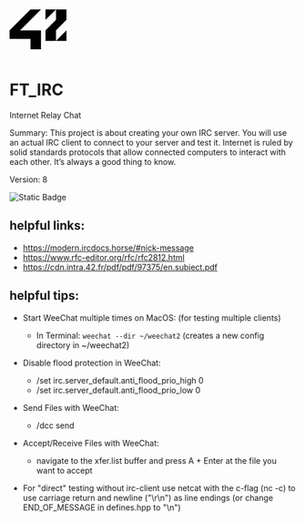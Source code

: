 <svg role="img" viewBox="0 0 24 24" xmlns="http://www.w3.org/2000/svg" width=100><title>42</title><path d="M19.581 16.851H24v-4.439ZM24 3.574h-4.419v4.42l-4.419 4.418v4.44h4.419v-4.44L24 7.993Zm-4.419 0h-4.419v4.42zm-6.324 8.838H4.419l8.838-8.838H8.838L0 12.412v3.595h8.838v4.419h4.419z"/></svg>
# FT_IRC
Internet Relay Chat

Summary:
This project is about creating your own IRC server.
You will use an actual IRC client to connect to your server and test it.
Internet is ruled by solid standards protocols that allow connected computers to interact
with each other.
It’s always a good thing to know.

Version: 8

![Static Badge](https://img.shields.io/badge/SUCCESS-125%-darkgreen?style=for-the-badge&logo=42)


## helpful links:

- https://modern.ircdocs.horse/#nick-message
- https://www.rfc-editor.org/rfc/rfc2812.html
- https://cdn.intra.42.fr/pdf/pdf/97375/en.subject.pdf

## helpful tips:
- Start WeeChat multiple times on MacOS: (for testing multiple clients)
    - In Terminal: `weechat --dir ~/weechat2` (creates a new config directory in ~/weechat2)
    
- Disable flood protection in WeeChat:
    -   /set irc.server_default.anti_flood_prio_high 0
    -   /set irc.server_default.anti_flood_prio_low 0

- Send Files with WeeChat:
    -   /dcc send <nick> <file>
    
- Accept/Receive Files with WeeChat:
    -   navigate to the xfer.list buffer and press A + Enter at the file you want to accept
    
- For "direct" testing without irc-client use netcat with the c-flag (nc -c) to use carriage return and newline ("\r\n") as line endings (or change END_OF_MESSAGE in defines.hpp to "\n")
